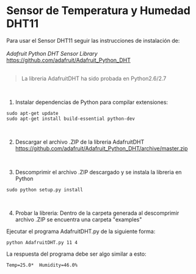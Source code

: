 # Sensor de Temperatura y Humedad DHT11

Para usar el Sensor DHT11 seguir las instrucciones de instalación de:<br><br>
*Adafruit Python DHT Sensor Library*
https://github.com/adafruit/Adafruit_Python_DHT
<br><br>

>La libreria AdafruitDHT ha sido probada en Python2.6/2.7


<br>

1. Instalar dependencias de Python para compilar extensiones:
````
sudo apt-get update
sudo apt-get install build-essential python-dev
````

<br>

2. Descargar el archivo .ZIP de la libreria AdafruitDHT<br>
https://github.com/adafruit/Adafruit_Python_DHT/archive/master.zip

<br>

3. Descomprimir el archivo .ZIP descargado y se instala la libreria en Python
````
sudo python setup.py install
````

<br>

4. Probar la libreria:
Dentro de la carpeta generada al descomprimir archivo .ZIP se encuentra una carpeta "examples"

Ejecutar el programa AdafruitDHT.py de la siguiente forma:
````
python AdafruitDHT.py 11 4
````

La respuesta del programa debe ser algo similar a esto:
````
Temp=25.0*  Humidity=46.0%
````


